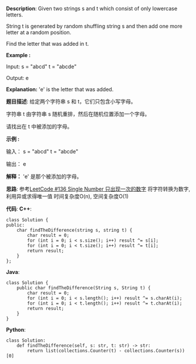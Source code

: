 __Description__:
Given two strings s and t which consist of only lowercase letters.

String t is generated by random shuffling string s and then add one more letter at a random position.

Find the letter that was added in t.

**Example :**

Input:
s = "abcd"
t = "abcde"

Output:
e

__Explanation:__
'e' is the letter that was added.

__题目描述__:
给定两个字符串 s 和 t，它们只包含小写字母。

字符串 t 由字符串 s 随机重排，然后在随机位置添加一个字母。

请找出在 t 中被添加的字母。

**示例 :**

输入：
s = "abcd"
t = "abcde"

输出：
e

__解释：__
'e' 是那个被添加的字母。

__思路__:
参考[LeetCode #136 Single Number 只出现一次的数字](https://www.jianshu.com/p/d8050ac9d91d)
将字符转换为数字, 利用异或求得唯一值
时间复杂度O(n), 空间复杂度O(1)

__代码__:
__C++__:
```
class Solution {
public:
    char findTheDifference(string s, string t) {
        char result = 0;
        for (int i = 0; i < s.size(); i++) result ^= s[i];
        for (int i = 0; i < t.size(); i++) result ^= t[i];
        return result;
    }
};
```

__Java__:
```
class Solution {
    public char findTheDifference(String s, String t) {
        char result = 0;
        for (int i = 0; i < s.length(); i++) result ^= s.charAt(i);
        for (int i = 0; i < t.length(); i++) result ^= t.charAt(i);
        return result;
    }
}
```

__Python__:
```
class Solution:
    def findTheDifference(self, s: str, t: str) -> str:
        return list(collections.Counter(t) - collections.Counter(s))[0]
```
